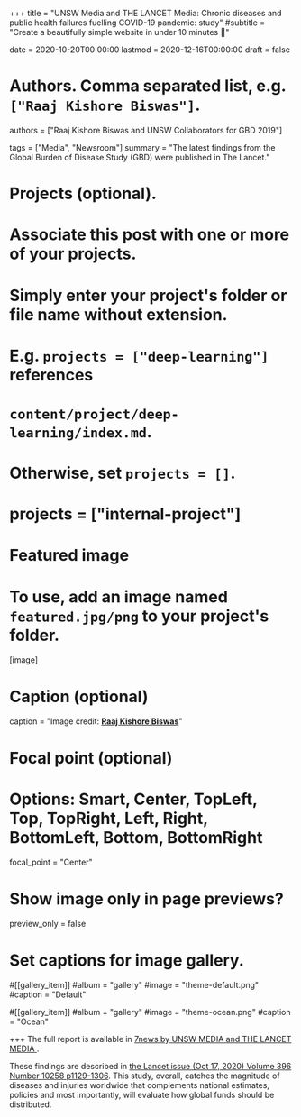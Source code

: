 +++
title = "UNSW Media and THE LANCET Media: Chronic diseases and public health failures fuelling COVID-19 pandemic: study"
#subtitle = "Create a beautifully simple website in under 10 minutes :rocket:"

date = 2020-10-20T00:00:00
lastmod = 2020-12-16T00:00:00
draft = false

# Authors. Comma separated list, e.g. `["Raaj Kishore Biswas"]`.
authors = ["Raaj Kishore Biswas and UNSW Collaborators for GBD 2019"]

tags = ["Media", "Newsroom"]
summary = "The latest findings from the Global Burden of Disease Study (GBD) were published in The Lancet."

# Projects (optional).
#   Associate this post with one or more of your projects.
#   Simply enter your project's folder or file name without extension.
#   E.g. `projects = ["deep-learning"]` references 
#   `content/project/deep-learning/index.md`.
#   Otherwise, set `projects = []`.
# projects = ["internal-project"]

# Featured image
# To use, add an image named `featured.jpg/png` to your project's folder. 
[image]
  # Caption (optional)
  caption = "Image credit: [**Raaj Kishore Biswas**](https://raajbiswas.com/)"

  # Focal point (optional)
  # Options: Smart, Center, TopLeft, Top, TopRight, Left, Right, BottomLeft, Bottom, BottomRight
  focal_point = "Center" 

  # Show image only in page previews?
  preview_only = false

# Set captions for image gallery.

#[[gallery_item]]
#album = "gallery"
#image = "theme-default.png"
#caption = "Default"

#[[gallery_item]]
#album = "gallery"
#image = "theme-ocean.png"
#caption = "Ocean"


+++
The full report is available in <a href="https://newsroom.unsw.edu.au/news/health/chronic-diseases-and-public-health-failures-fuelling-covid-19-pandemic-study"> 7news by  UNSW MEDIA and THE LANCET MEDIA </a>.

These findings are described in <a href="https://www.thelancet.com/journals/lancet/issue/vol396no10258/PIIS0140-6736(20)X0042-0"> the Lancet issue (Oct 17, 2020) Volume 396 Number 10258 p1129-1306</a>. This study, overall, catches the magnitude of diseases and injuries worldwide that complements national estimates, policies and most importantly, will evaluate how global funds should be distributed. 

